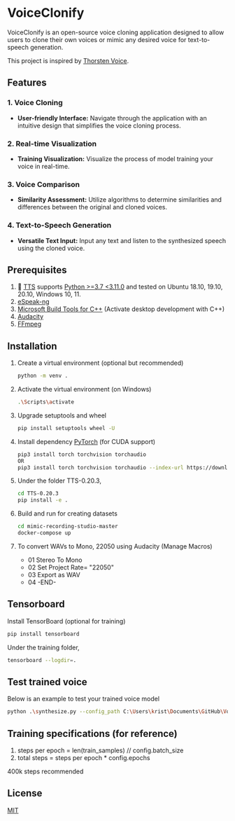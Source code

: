 # VoiceClonify

VoiceClonify is an open-source voice cloning application designed to allow users to clone their own voices or mimic any desired voice for text-to-speech generation.

This project is inspired by [Thorsten Voice](https://www.youtube.com/watch?v=bJjzSo_fOS8&ab_channel=Thorsten-Voice).

## Features

### 1. Voice Cloning

- **User-friendly Interface:** Navigate through the application with an intuitive design that simplifies the voice cloning process.

### 2. Real-time Visualization

- **Training Visualization:** Visualize the process of model training your voice in real-time.

### 3. Voice Comparison

- **Similarity Assessment:** Utilize algorithms to determine similarities and differences between the original and cloned voices.

### 4. Text-to-Speech Generation

- **Versatile Text Input:** Input any text and listen to the synthesized speech using the cloned voice.

## Prerequisites 

1. 🐸 [TTS](https://github.com/coqui-ai/TTS) supports [Python >=3.7 <3.11.0](https://www.python.org/downloads/) and tested on Ubuntu 18.10, 19.10, 20.10, Windows 10, 11.
2. [eSpeak-ng](https://github.com/espeak-ng/espeak-ng/releases/tag/1.51)
3. [Microsoft Build Tools for C++](https://visualstudio.microsoft.com/visual-cpp-build-tools/) (Activate desktop development with C++)
4. [Audacity](https://www.audacityteam.org/download/)
5. [FFmpeg](https://www.ffmpeg.org/download.html)

## Installation

1. Create a virtual environment (optional but recommended)
    ```bash
    python -m venv .
    ```

2. Activate the virtual environment (on Windows)
    ```bash
    .\Scripts\activate
    ```

3. Upgrade setuptools and wheel
    ```bash
    pip install setuptools wheel -U
    ```

4. Install dependency [PyTorch](https://pytorch.org/get-started/locally/) (for CUDA support)
    ```bash
    pip3 install torch torchvision torchaudio
    OR
    pip3 install torch torchvision torchaudio --index-url https://download.pytorch.org/whl/cu121
    ```

5. Under the folder TTS-0.20.3,
    ```bash
    cd TTS-0.20.3
    pip install -e .
    ```

6. Build and run for creating datasets
    ```bash
    cd mimic-recording-studio-master
    docker-compose up
    ```

7. To convert WAVs to Mono, 22050 using Audacity (Manage Macros)
    - 01 Stereo To Mono 
    - 02 Set Project Rate= "22050"
    - 03 Export as WAV
    - 04 -END-

## Tensorboard

Install TensorBoard (optional for training)
```bash
pip install tensorboard
```
Under the training folder,
```bash
tensorboard --logdir=.
```

## Test trained voice

Below is an example to test your trained voice model
```bash
python .\synthesize.py --config_path C:\Users\krist\Documents\GitHub\VoiceClonify\kengli_training_space\vits_ljspeech-January-23-2024_02+16AM-23066a7\config.json --model_path C:\Users\krist\Documents\GitHub\VoiceClonify\kengli_training_space\vits_ljspeech-January-23-2024_02+16AM-23066a7\best_model.pth --text "Hello, I am testing my cloned voice!" --out_path C:\Users\krist\Documents\GitHub\VoiceClonify\kengli_training_space\test.wav
```

## Training specifications (for reference)

1) steps per epoch = len(train_samples) // config.batch_size
2) total steps = steps per epoch * config.epochs

400k steps recommended

## License
[MIT](https://choosealicense.com/licenses/mit/)